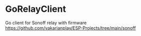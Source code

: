 # GoRelayClient
Go client for Sonoff relay with firmware https://github.com/vakarianplay/ESP-Projects/tree/main/sonoff
